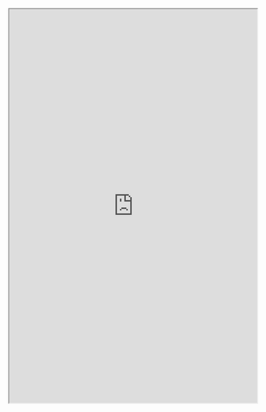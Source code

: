<iframe 
  src="https://github.com/DLPietro/igaming-analytics-case-study/blob/main/docs/igaming-analysis-part-9.md?plain=1"
  width="100%"
  height="800px">
</iframe>
